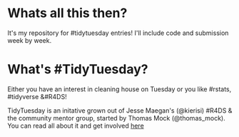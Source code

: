 # Whats all this then?

It's my repository for #tidytuesday entries!  I'll include code and submission week by week.

# What's #TidyTuesday?

Either you have an interest in cleaning house on Tuesday or you like #rstats, #tidyverse &#R4DS!

TidyTuesday is an initative grown out of Jesse Maegan's (@kierisi) #R4DS  & the community mentor group, started by Thomas Mock (@thomas_mock).  You can read all about it and get involved [here](https://github.com/rfordatascience/tidytuesday/blob/master/README.md)
